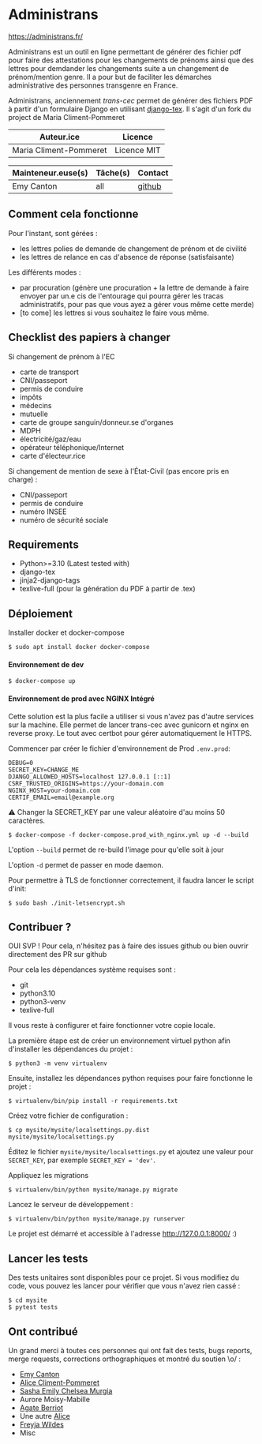 Administrans
===

https://administrans.fr/

Administrans est un outil en ligne permettant de générer des fichier pdf pour faire des attestations pour les changements de prénoms ainsi que des lettres pour demdander les changements suite a un changement de prénom/mention genre.
Il a pour but de faciliter les démarches administrative des personnes transgenre en France.


Administrans, anciennement *trans-cec* permet de générer des fichiers PDF à partir d'un formulaire Django en utilisant [django-tex](https://pypi.org/project/django-tex/).
Il s'agit d'un fork du project de Maria Climent-Pommeret

| Auteur.ice             | Licence     |
|------------------------|-------------|
| Maria Climent-Pommeret | Licence MIT |


| Mainteneur.euse(s) | Tâche(s)   | Contact |
|--------------------|------------|---------|
| Emy Canton         | all        |     [github](https://github.com/entropyqueen/trans-cec/issues)    |

Comment cela fonctionne
-----------------------

Pour l'instant, sont gérées :
- les lettres polies de demande de changement de prénom et de civilité
- les lettres de relance en cas d'absence de réponse (satisfaisante)

Les différents modes :
- par procuration (génère une procuration + la lettre de demande à faire envoyer
par un.e cis de l'entourage qui pourra gérer les tracas administratifs, pour pas
que vous ayez a gérer vous même cette merde)
- [to come] les lettres si vous souhaitez le faire vous même.

Checklist des papiers à changer
-------------------------------

Si changement de prénom à l'EC
- carte de transport
- CNI/passeport
- permis de conduire
- impôts
- médecins
- mutuelle
- carte de groupe sanguin/donneur.se d'organes
- MDPH
- électricité/gaz/eau
- opérateur téléphonique/Internet
- carte d'électeur.rice

Si changement de mention de sexe à l'État-Civil (pas encore pris en charge) :
- CNI/passeport
- permis de conduire
- numéro INSEE
- numéro de sécurité sociale

Requirements
------------

- Python>=3.10 (Latest tested with)
- django-tex
- jinja2-django-tags
- texlive-full (pour la génération du PDF à partir de .tex)

Déploiement
----------

Installer docker et docker-compose

```shell
$ sudo apt install docker docker-compose
```

#### Environnement de dev

```shell
$ docker-compose up
```

#### Environnement de prod avec NGINX Intégré

Cette solution est la plus facile a utiliser si vous n'avez pas d'autre services sur la machine.
Elle permet de lancer trans-cec avec gunicorn et nginx en reverse proxy. Le tout avec certbot pour gérer 
automatiquement le HTTPS.

Commencer par créer le fichier d'environnement de Prod `.env.prod`:
```shell
DEBUG=0
SECRET_KEY=CHANGE_ME
DJANGO_ALLOWED_HOSTS=localhost 127.0.0.1 [::1]
CSRF_TRUSTED_ORIGINS=https://your-domain.com
NGINX_HOST=your-domain.com
CERTIF_EMAIL=email@example.org
```
⚠️ Changer la SECRET_KEY par une valeur aléatoire d'au moins 50 caractères.

```shell
$ docker-compose -f docker-compose.prod_with_nginx.yml up -d --build
```
L'option `--build` permet de re-build l'image pour qu'elle soit à jour

L'option `-d` permet de passer en mode daemon.

Pour permettre à TLS de fonctionner correctement, il faudra lancer le script d'init:
```shell
$ sudo bash ./init-letsencrypt.sh
```


Contribuer ?
------------

OUI SVP ! Pour cela, n'hésitez pas à faire des issues github ou bien ouvrir directement des PR sur github 

Pour cela les dépendances système requises sont :

- git
- python3.10
- python3-venv
- texlive-full

Il vous reste à configurer et faire fonctionner votre copie locale.

La première étape est de créer un environnement virtuel python afin d'installer les dépendances du projet :

    $ python3 -m venv virtualenv

Ensuite, installez les dépendances python requises pour faire fonctionne le projet :

    $ virtualenv/bin/pip install -r requirements.txt

Créez votre fichier de configuration :

    $ cp mysite/mysite/localsettings.py.dist mysite/mysite/localsettings.py

Éditez le fichier `mysite/mysite/localsettings.py` et ajoutez une valeur pour `SECRET_KEY`,
par exemple `SECRET_KEY = 'dev'`.

Appliquez les migrations

    $ virtualenv/bin/python mysite/manage.py migrate

Lancez le serveur de développement :

    $ virtualenv/bin/python mysite/manage.py runserver

Le projet est démarré et accessible à l'adresse http://127.0.0.1:8000/ :)

Lancer les tests
----------------

Des tests unitaires sont disponibles pour ce projet. Si vous modifiez du code, vous pouvez
les lancer pour vérifier que vous n'avez rien cassé :

    $ cd mysite
    $ pytest tests

Ont contribué
-------------

Un grand merci à toutes ces personnes qui ont fait des tests, bugs reports, merge requests, corrections orthographiques
et montré du soutien \o/ :

- [Emy Canton](https://entropyqueen.github.io/)
- [Alice Climent-Pommeret](https://alice.climent-pommeret.red/fr)
- [Sasha Emily Chelsea Murgia](https://www.chelsea486mhz.fr)
- Aurore Moisy-Mabille
- [Agate Berriot](https://agate.blue/)
- Une autre [Alice](https://bidule.menf.in/users/alice)
- [Freyja Wildes](https://social.art-software.fr/@freyja_wildes)
- Misc
